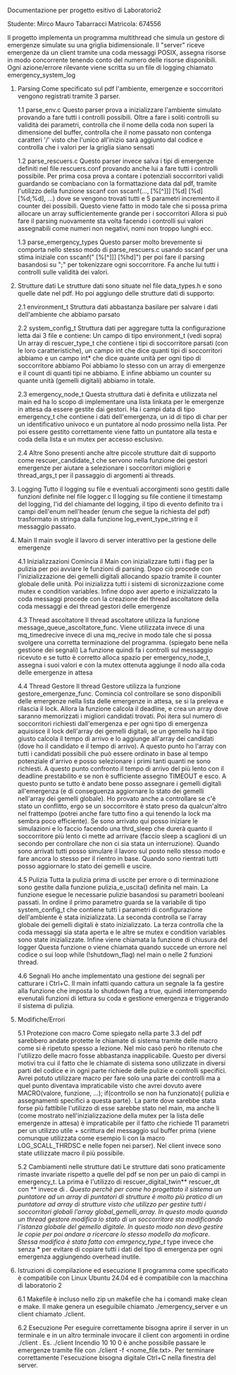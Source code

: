 Documentazione per progetto esitivo di Laboratorio2

Studente: Mirco Mauro Tabarracci
Matricola: 674556

Il progetto implementa un programma multithread che simula un gestore di emergenze
simulate su una griglia bidimensionale.
Il "server" riceve emergenze da un client tramite una coda messaggi POSIX, assegna risorse in modo
concorrente tenendo conto del numero delle risorse disponibili.
Ogni azione/errore rilevante viene scritta su un file di logging chiamato emergency_system_log


1. Parsing
    Come specificato sul pdf l'ambiente, emergenze e soccorritori vengono registrati
    tramite 3 parser.
    
    1.1 parse_env.c
        Questo parser prova a inizializzare l'ambiente simulato provando a fare tutti
        i controlli possibili.
        Oltre a fare i soliti controlli su validità dei parametri, controlla che il nome della coda non superi la dimensione del buffer, controlla che il nome passato non contenga caratteri '/' visto che l'unico all'inizio sarà aggiunto dal codice e controlla che i valori per la griglia siano sensati

    1.2 parse_rescuers.c
        Questo parser invece salva i tipi di emergenze definiti nel file rescuers.conf
        provando anche lui a fare tutti i controlli possibile.
        Per prima cosa prova a contare i potenziali soccorritori validi guardando se 
        combaciano con la formattazione data dal pdf, tramite l'utilizzo della
        funzione sscanf con sscanf(...,  [%[^]]] [%d] [%d] [%d;%d], ...) dove se vengono
        trovati tutti e 5 parametri incremento il counter dei possibili.
        Questo viene fatto in modo tale che si possa prima allocare un array sufficientemente
        grande per i soccorritori
        Allora si può fare il parsing nuovamente sta volta facendo i controlli sui valori
        assegnabili come numeri non negativi, nomi non troppo lunghi ecc.

    1.3 parse_emergency_types
        Questo parser molto brevemente si comporta nello stesso modo di parse_rescuers.c
        usando sscanf per una stima iniziale con sscanf(" [%[^]]] [%hd]") per poi fare il parsing basandosi su ";" per tokenizzare ogni soccorritore. Fa anche lui tutti
        i controlli sulle validità dei valori.


2. Strutture dati
    Le strutture dati sono situate nel file data_types.h e sono quelle date nel pdf.
    Ho poi aggiungo delle strutture dati di supporto:

    2.1 environment_t
        Struttura dati abbastanza basilare per salvare i dati dell'ambiente che abbiamo
        parsato

    2.2 system_config_t
        Struttura dati per aggregare tutta la configurazione letta dai 3 file e contiene:
        Un campo di tipo environment_t (vedi sopra)
        Un array di rescuer_type_t che contiene i tipi di soccorritore parsati (con le loro
        caratteristiche), un campo int che dice quanti tipi di soccorritori abbiamo e un campo
        int* che dice quante unità per ogni tipo di soccorritore abbiamo
        Poi abbiamo lo stesso con un array di emergenze e il count di quanti tipi ne abbiamo.
        E infine abbiamo un counter su quante unità (gemelli digitali) abbiamo in totale.

    2.3 emergency_node_t
        Questa struttura dati è definita e utilizzata nel main ed ha lo scopo di implementare
        una lista linkata per le emergenze in attesa da essere gestite dai gestori.
        Ha i campi data di tipo emergency_t che contiene i dati dell'emergenza, un id di 
        tipo di char per un identificativo univoco e un puntatore al nodo prossimo nella lista.
        Per poi essere gestito correttamente viene fatto un puntatore alla testa e coda della 
        lista e un mutex per accesso esclusivo.

    2.4 Altre
        Sono presenti anche altre piccole strutture dait di supporto come rescuer_candidate_t
        che servono nella funzione dei gestori emergenze per aiutare a selezionare i soccorritori migliori e thread_args_t per il passaggio di argomenti ai threads.


3. Logging
    Tutto il logging su file e eventuali accorgimenti sono gestiti dalle funzioni definite nel
    file logger.c
    Il logging su file contiene il timestamp del logging, l'id del chiamante del logging, il tipo di evento definito tra i campi dell'enum nell'header (enum che segue la richiesta del pdf) trasformato
    in stringa dalla funzione log_event_type_string e il messaggio passato.


4. Main
    Il main svogle il lavoro di server interattivo per la gestione delle emergenze

    4.1 Inizializzazioni
        Comincia il Main con inizializzare tutti i flag per la pulizia per poi avviare le funzioni di parsing.
        Dopo ciò procede con l'inizializzazione dei gemelli digitali allocando spazio tramite il counter
        globale delle unità.
        Poi inizializza tutti i sistemi di sicronizzazione come mutex e condition variables.
        Infine dopo aver aperto e inizializzato la coda messaggi procede con la creazione del thread
        ascoltatore della coda messaggi e dei thread gestori delle emergenze

    4.3 Thread ascoltatore
        Il thread ascoltatore utilizza la funzione message_queue_ascoltatore_func.
        Viene utilizzata invece di una mq_timedrecive invece di una mq_recive in modo tale che
        si possa svolgere una corretta terminazione del programma. (spiegato bene nella gestione dei segnali)
        La funzione quindi fa i controlli sul messaggio ricevuto e se tutto è corretto alloca
        spazio per emergency_node_t, assegna i suoi valori e con la mutex ottenuta aggiunge il nodo
        alla coda delle emergenze in attesa

    4.4 Thread Gestore
        Il thread Gestore utilizza la funzione gestore_emergenze_func.
        Comincia col controllare se sono disponibili delle emergenze nella lista delle emergenze in
        attesa, se si la preleva e rilascia il lock. Allora la funzione calcola il deadline, e 
        crea un array dove saranno memorizzati i migliori candidati trovati. Poi itera sul numero
        di soccorritori richiesti dall'emergenza e per ogni tipo di emergenza aquisisce il lock
        dell'array dei gemelli digitali, se un gemello ha il tipo giusto calcola il tempo di arrivo
        e lo aggiunge all'array dei candidati (dove ho il candidato e il tempo di arrivo).
        A questo punto ho l'array con tutti i candidati possibili che può essere ordinato in base
        al tempo potenziale d'arrivo e posso selezionare i primi tanti quanti ne sono richiesti.
        A questo punto confronto il tempo di arrivo del più lento con il deadline prestabilito e se
        non è sufficiente assegno TIMEOUT e esco.
        A questo punto se tutto è andato bene posso assegnare i gemelli digitali all'emergenza (e di
        conseguenza aggiornare lo stato dei gemelli nell'array dei gemelli globale). Ho provato anche
        a controllare se c'è stato un conflitto, ergo se un soccorritore è stato preso da qualcun'altro nel frattempo (potrei anche fare tutto fino a qui tenendo la lock ma sembra poco efficiente).
        Se sono arrivato qui posso iniziare le simulazioni e lo faccio facendo una thrd_sleep che durerà
        quanto il soccorritore più lento ci mette ad arrivare (faccio sleep a scaglioni di un secondo per controllare che non ci sia stata un interruzione). Quando sono arrivati tutti posso simulare il 
        lavoro sul posto nello stesso modo e fare ancora lo stesso per il rientro in base. Quando sono
        rientrati tutti posso aggiornare lo stato dei gemelli e uscire.

    4.5 Pulizia
        Tutta la pulizia prima di uscite per errore o di terminazione sono gestite dalla funzione
        pulizia_e_uscita() definita nel main.
        La funzione esegue le necessarie pulizie basandosi su parametri booleani passati.
        In ordine il primo parametro guarda se la variabile di tipo system_config_t che contiene
        tutti i parametri di configurazione dell'ambiente è stata inizializzata.
        La seconda controlla se l'array globale dei gemelli digitali è stato inizializzato.
        La terza controlla che la coda messaggi sia stata aperta e le altre se mutex e condition
        variables sono state inizializzate. Infine viene chiamata la funzione di chiusura del logger
        Questa funzione o viene chiamata quando succede un errore nel codice o sui loop while (!shutdown_flag) nel main o nelle 2 funzioni thread.

    4.6 Segnali
        Ho anche implementato una gestione dei segnali per catturare i Ctrl+C.
        Il main infatti quando cattura un segnale la fa gestire alla funzione che imposta lo shutdown
        flag a true, quindi interrompendo evenutali funzioni di lettura su coda e gestione emergenza e triggerando il sistema di pulizia.


5. Modifiche/Errori

    5.1 Protezione con macro
        Come spiegato nella parte 3.3 del pdf sarebbero andate protette le chiamate di sistema tramite
        delle macro come si è ripetuto spesso a lezione. Nel mio casò però ho ritenuto che l'utilizzo
        delle macro fosse abbastanza inapplicabile. Questo per diversi motivi tra cui il fatto che
        le chiamate di sistema sono utilizzate in diversi parti del codice e in ogni parte richiede delle
        pulizie e controlli specifici. Avrei potuto utilizzare macro per fare solo una parte dei controlli
        ma a quel punto diventava impraticabile visto che avrei dovuto avere MACRO(valore, funzione, ...);
        if(controllo se non ha funzionato){ pulizia e assegnamenti specifici a questa parte}.
        La parte dove sarebbe stata forse più fattibile l'utilizzo di esse sarebbe stato nel main, ma anche li (come mostrato nell'inizializzazione della mutex per la lista delle emergenze in attesa)
        è impraticabile per il fatto che richiede 11 parametri per un utilizzo utile + scrittura del messaggio sul buffer prima (viene comunque utilizzata come esempio li con la macro LOG_SCALL_THRDSC e nelle fopen nei parser).
        Nel client invece sono state utilizzate macro il più possibile.

    5.2 Cambiamenti nelle strutture dati
        Le strutture dati sono praticamente rimaste invariate rispetto a quelle del pdf se non per
        un paio di campi in emergency_t.
        La prima è l'utilizzo di rescuer_digital_twin** rescuer_dt con ** invece di *.
        Questo perchè per come ho progettato il sistema un puntatore ad un array di puntatori di strutture
        è molto più pratico di un puntatore ad array di strutture visto che utilizzo per gestire tutti
        i soccorritori globali l'array global_gemelli_array. In questo modo quando un thread gestore
        modifica lo stato di un soccorritore sta modificando l'istanza globale del gemello digitale. 
        In questo modo non devo gestire le copie per poi andare a ricercare lo stesso modello da moficare.
        Stessa modifica è stata fatta con emrgency_type_t* type invece che senza * per evitare di copiare
        tutti i dati del tipo di emergenza per ogni emergenza aggiungendo overhead inutile.


6. Istruzioni di compilazione ed esecuzione
    Il programma come specificato è compatibile con Linux Ubuntu 24.04 ed è compatibile con la macchina
    di laboratorio 2

    6.1 Makefile
        è incluso nello zip un makefile che ha i comandi make clean e make. Il make genera un eseguibile
        chiamato ./emergency_server e un client chiamato ./client.

    6.2 Esecuzione
        Per eseguire correttamente bisogna aprire il server in un terminale e in un altro terminale invocare il client con argomenti in ordine ./client <nome emergenza> <x> <y> <delay>.
        Es. ./client Incendio 10 10 0
        è anche possibile passare le emergenze tramite file con ./client -f <nome_file.txt>.
        Per terminare correttamente l'esecuzione bisogna digitale Ctrl+C nella finestra del server.
        
     





